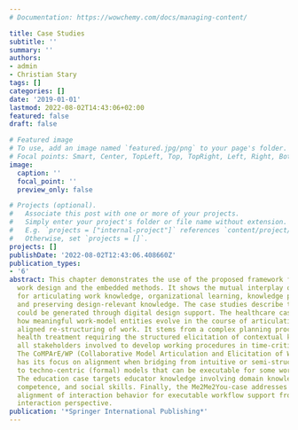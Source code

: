 ```yaml
---
# Documentation: https://wowchemy.com/docs/managing-content/

title: Case Studies
subtitle: ''
summary: ''
authors:
- admin
- Christian Stary
tags: []
categories: []
date: '2019-01-01'
lastmod: 2022-08-02T14:43:06+02:00
featured: false
draft: false

# Featured image
# To use, add an image named `featured.jpg/png` to your page's folder.
# Focal points: Smart, Center, TopLeft, Top, TopRight, Left, Right, BottomLeft, Bottom, BottomRight.
image:
  caption: ''
  focal_point: ''
  preview_only: false

# Projects (optional).
#   Associate this post with one or more of your projects.
#   Simply enter your project's folder or file name without extension.
#   E.g. `projects = ["internal-project"]` references `content/project/deep-learning/index.md`.
#   Otherwise, set `projects = []`.
projects: []
publishDate: '2022-08-02T12:43:06.408660Z'
publication_types:
- '6'
abstract: This chapter demonstrates the use of the proposed framework for digital
  work design and the embedded methods. It shows the mutual interplay of its components
  for articulating work knowledge, organizational learning, knowledge processing,
  and preserving design-relevant knowledge. The case studies describe the impact that
  could be generated through digital design support. The healthcare case demonstrates
  how meaningful work-model entities evolve in the course of articulation and guide
  aligned re-structuring of work. It stems from a complex planning process in clinical
  health treatment requiring the structured elicitation of contextual knowledge from
  all stakeholders involved to develop working procedures in time-critical situations.
  The CoMPArE/WP (Collaborative Model Articulation and Elicitation of Work Processes)-case
  has its focus on alignment when bridging from intuitive or semi-structured models
  to techno-centric (formal) models that can be executable for some workflow engine.
  The education case targets educator knowledge involving domain knowledge, didactic
  competence, and social skills. Finally, the Me2Me2You-case addresses mental model
  alignment of interaction behavior for executable workflow support from a cascaded
  interaction perspective.
publication: '*Springer International Publishing*'
---
```

